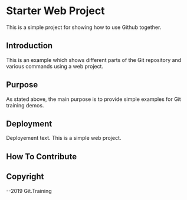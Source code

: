 # Starter Web Project

This is a simple project for showing how to use Github together.

## Introduction

This is an example which shows different parts of the Git repository and various commands using a web project.

## Purpose

As stated above, the main purpose is to provide simple examples for Git training demos.

## Deployment

Deployement text. This is a simple web project.

## How To Contribute

## Copyright

--2019 Git.Training